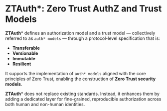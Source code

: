 # ZTAuth*: Zero Trust AuthZ and Trust Models

**ZTAuth*** defines an authorization model and a trust model — collectively referred to as `auth* models` — through a protocol-level specification that is:

- **Transferable**
- **Versionable**
- **Immutable**
- **Resilient**

It supports the implementation of `auth* models` aligned with the core principles of Zero Trust, enabling the construction of **Zero Trust security models**.

**ZTAuth*** does not replace existing standards. Instead, it enhances them by adding a dedicated layer for fine-grained, reproducible authorization across both human and non-human identities.

